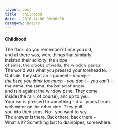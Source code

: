 ```yaml
---
layout: post
title:  childhood
date:   2016-04-08 09:00:00
category: poetry
---
```

<h4>Childhood</h4>

The floor: do you remember? Once you did;  
and all there was, were things that similarly  
insisted their solidity: the slope  
of sinks, the crooks of walls, the window panes.  
The world was what you pressed your forehead to.  
Outside, they start an argument – *money* –  
*the beer, you drink too much* – *you don’t* – *you can’t* –  
the same, the same, the ballad of anger  
and rain against the window pane. They come  
inside (the rain, of course), and up to you.  
Your ear is pressed to something – drainpipes thrum  
with water on the other side. They pull  
you into their arms. No – you want to say.  
The answer is there. Back there, back there –  
What is it? Something lost to drainpipes, somewhere.
